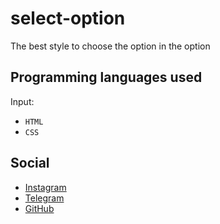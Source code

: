 # select-option

The best style to choose the option in the option

## Programming languages used
Input:
- `HTML`
- `CSS`

## Social

-  [Instagram](https://instagram.com/bhrad2006)
-  [Telegram](https://t.me/bhradhashemi)
-  [GitHub](https://pages.github.com/Behrad07)

